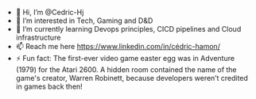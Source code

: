 - 👋 Hi, I’m @Cedric-Hj
- 👀 I’m interested in Tech, Gaming and D&D
- 🌱 I’m currently learning Devops principles, CICD pipelines and Cloud infrastructure
- 📫 Reach me here https://www.linkedin.com/in/cédric-hamon/
- ⚡ Fun fact: The first-ever video game easter egg was in Adventure (1979) for the Atari 2600. A hidden room contained the name of the game's creator, Warren Robinett, because developers weren’t credited in games back then!
<!---
Cedric-Hj/Cedric-Hj is a ✨ special ✨ repository because its `README.md` (this file) appears on your GitHub profile.
You can click the Preview link to take a look at your changes.
--->
